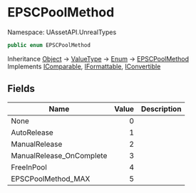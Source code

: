 # EPSCPoolMethod

Namespace: UAssetAPI.UnrealTypes

```csharp
public enum EPSCPoolMethod
```

Inheritance [Object](https://docs.microsoft.com/en-us/dotnet/api/system.object) → [ValueType](https://docs.microsoft.com/en-us/dotnet/api/system.valuetype) → [Enum](https://docs.microsoft.com/en-us/dotnet/api/system.enum) → [EPSCPoolMethod](./uassetapi.unrealtypes.epscpoolmethod.md)<br>
Implements [IComparable](https://docs.microsoft.com/en-us/dotnet/api/system.icomparable), [IFormattable](https://docs.microsoft.com/en-us/dotnet/api/system.iformattable), [IConvertible](https://docs.microsoft.com/en-us/dotnet/api/system.iconvertible)

## Fields

| Name | Value | Description |
| --- | --: | --- |
| None | 0 |  |
| AutoRelease | 1 |  |
| ManualRelease | 2 |  |
| ManualRelease_OnComplete | 3 |  |
| FreeInPool | 4 |  |
| EPSCPoolMethod_MAX | 5 |  |
